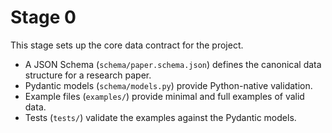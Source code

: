 # Stage 0

This stage sets up the core data contract for the project.

- A JSON Schema (`schema/paper.schema.json`) defines the canonical data structure for a research paper.
- Pydantic models (`schema/models.py`) provide Python-native validation.
- Example files (`examples/`) provide minimal and full examples of valid data.
- Tests (`tests/`) validate the examples against the Pydantic models.
